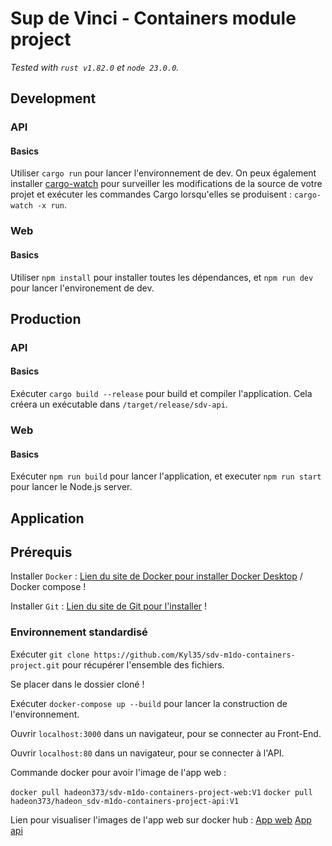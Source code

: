 # Sup de Vinci - Containers module project
*Tested with `rust v1.82.0` et `node 23.0.0`.*
## Development

### API
#### Basics
Utiliser `cargo run` pour lancer l'environnement de dev.
On peux également installer [cargo-watch](https://crates.io/crates/cargo-watch) pour surveiller les modifications de la source de votre projet et exécuter les commandes Cargo lorsqu'elles se produisent : `cargo-watch -x run`.

### Web
#### Basics
Utiliser `npm install` pour installer toutes les dépendances, et `npm run dev` pour lancer l'environement de dev.

## Production
### API
#### Basics
Exécuter `cargo build --release` pour build et compiler l'application. Cela créera un exécutable dans `/target/release/sdv-api`.

### Web
#### Basics
Exécuter `npm run build` pour lancer l'application, et executer `npm run start` pour lancer le Node.js server. 

## Application
## Prérequis
Installer `Docker` : [Lien du site de Docker pour installer Docker Desktop](https://www.docker.com/products/docker-desktop/) / Docker compose !

Installer `Git` : [Lien du site de Git pour l'installer](https://git-scm.com/) !

### Environnement standardisé
Exécuter `git clone https://github.com/Kyl35/sdv-m1do-containers-project.git` pour récupérer l'ensemble des fichiers.

Se placer dans le dossier cloné !

Exécuter `docker-compose up --build` pour lancer la construction de l'environnement.

Ouvrir `localhost:3000` dans un navigateur, pour se connecter au Front-End.

Ouvrir `localhost:80` dans un navigateur, pour se connecter à l'API.

Commande docker pour avoir l'image de l'app web :

`docker pull hadeon373/sdv-m1do-containers-project-web:V1`
`docker pull hadeon373/hadeon_sdv-m1do-containers-project-api:V1`

Lien pour visualiser l'images de l'app web sur docker hub :
[App web](https://hub.docker.com/r/hadeon373/sdv-m1do-containers-project-web?uuid=41458A97-4571-4666-81C1-4492E8CB5689)
[App api](https://hub.docker.com/r/hadeon373/hadeon_sdv-m1do-containers-project-api?uuid=41458A97-4571-4666-81C1-4492E8CB5689)

